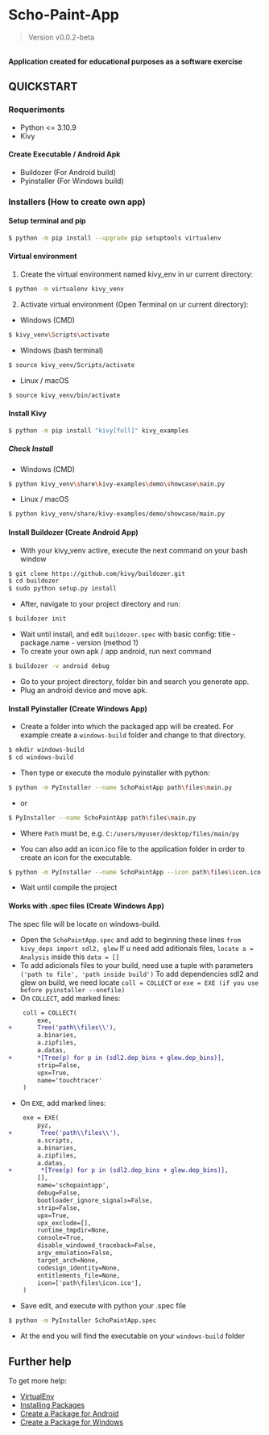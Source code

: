# Scho-Paint-App

> Version v0.0.2-beta <br />
<br />
<b>Application created for educational purposes as a software exercise</b>

## QUICKSTART

### Requeriments

- Python <= 3.10.9
- Kivy

#### Create Executable / Android Apk

- Buildozer (For Android build)
- Pyinstaller (For Windows build)

### Installers (How to create own app)

#### Setup terminal and pip

```bash
$ python -m pip install --upgrade pip setuptools virtualenv
```

#### Virtual environment

1. Create the virtual environment named kivy_env in ur current directory:
```bash
$ python -m virtualenv kivy_venv
```
2. Activate virtual environment (Open Terminal on ur current directory):
- Windows (CMD)
```bash
$ kivy_venv\Scripts\activate
```
- Windows (bash terminal)
```bash
$ source kivy_venv/Scripts/activate
```
- Linux / macOS
```bash
$ source kivy_venv/bin/activate
```

#### Install Kivy

```bash
$ python -m pip install "kivy[full]" kivy_examples
```

##### Check Install

- Windows (CMD)
```bash
$ python kivy_venv\share\kivy-examples\demo\showcase\main.py
```
- Linux / macOS
```bash
$ python kivy_venv/share/kivy-examples/demo/showcase/main.py
```

#### Install Buildozer (Create Android App)

- With your kivy_venv active, execute the next command on your bash window
```bash
$ git clone https://github.com/kivy/buildozer.git
$ cd buildozer
$ sudo python setup.py install
```
- After, navigate to your project directory and run:
```bash
$ buildozer init
```
- Wait until install, and edit `buildozer.spec` with basic config: title - package.name - version (method 1)
- To create your own apk / app android, run next command
```bash
$ buildozer -v android debug
```
- Go to your project directory, folder bin and search you generate app.
- Plug an android device and move apk.

#### Install Pyinstaller (Create Windows App)

- Create a folder into which the packaged app will be created. For example create a `windows-build` folder and change to that directory.
```bash
$ mkdir windows-build
$ cd windows-build
```
- Then type or execute the module pyinstaller with python: 
```bash
$ python -m PyInstaller --name SchoPaintApp path\files\main.py
```
- or 
```bash
$ PyInstaller --name SchoPaintApp path\files\main.py
```
* Where `Path` must be, e.g. `C:/users/myuser/desktop/files/main/py`
- You can also add an icon.ico file to the application folder in order to create an icon for the executable.
```bash
$ python -m PyInstaller --name SchoPaintApp --icon path\files\icon.ico path\files\main.py
```
- Wait until compile the project

#### Works with .spec files (Create Windows App)

The spec file will be locate on windows-build. 
- Open the `SchoPaintApp.spec` and add to beginning these lines `from kivy_deps import sdl2, glew`
If u need add aditionals files, `locate a = Analysis` inside this `data = []`
- To add adicionals files to your build, need use a tuple with parameters `('path to file', 'path inside build')`
To add dependencies sdl2 and glew on build, we need locate `coll = COLLECT` or `exe = EXE (if you use before pyinstaller --onefile)`
- On `COLLECT`, add marked lines:
```diff
    coll = COLLECT(
        exe, 
+       Tree('path\\files\\'),
        a.binaries,
        a.zipfiles,
        a.datas,
+       *[Tree(p) for p in (sdl2.dep_bins + glew.dep_bins)],
        strip=False,
        upx=True,
        name='touchtracer'
    )
```
- On `EXE`, add marked lines:
```diff
    exe = EXE(
        pyz,
+        Tree('path\\files\\'),
        a.scripts,
        a.binaries,
        a.zipfiles,
        a.datas,
+        *[Tree(p) for p in (sdl2.dep_bins + glew.dep_bins)],
        [],
        name='schopaintapp',
        debug=False,
        bootloader_ignore_signals=False,
        strip=False,
        upx=True,
        upx_exclude=[],
        runtime_tmpdir=None,
        console=True,
        disable_windowed_traceback=False,
        argv_emulation=False,
        target_arch=None,
        codesign_identity=None,
        entitlements_file=None,
        icon=['path\files\icon.ico'],
    )
```
- Save edit, and execute with python your .spec file
```bash
$ python -m PyInstaller SchoPaintApp.spec
```
- At the end you will find the executable on your `windows-build` folder


## Further help

To get more help:
- [VirtualEnv](https://virtualenv.pypa.io/en/latest/installation.html)
- [Installing Packages](https://packaging.python.org/en/latest/tutorials/installing-packages/)
- [Create a Package for Android](https://kivy.org/doc/stable/guide/packaging-android.html)
- [Create a Package for Windows](https://kivy.org/doc/stable/guide/packaging-windows.html)
